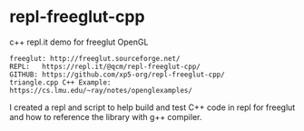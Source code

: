 # repl-freeglut-cpp
c++ repl.it demo for freeglut OpenGL
```
freeglut: http://freeglut.sourceforge.net/
REPL:   https://repl.it/@qcm/repl-freeglut-cpp/
GITHUB: https://github.com/xp5-org/repl-freeglut-cpp/
triangle.cpp C++ Example: https://cs.lmu.edu/~ray/notes/openglexamples/
```
I created a repl and script to help build and test C++ code in repl for freeglut and how to reference the library with g++ compiler. 

&nbsp;
&nbsp;
&nbsp;


  
    
    

